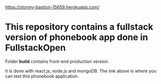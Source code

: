 https://stormy-bastion-15659.herokuapp.com/

<h1>This repository contains a fullstack version of phonebook app done in FullstackOpen</h1>

Folder <b>build</b> contains front-end production version. 

It is done with react.js, node.js and mongoDB. 
The link above is where you can test this phonebook application.
